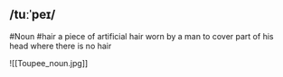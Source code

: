 ## /tuːˈpeɪ/
#Noun #hair
a piece of artificial hair worn by a man to cover part of his head where there is no hair

![[Toupee_noun.jpg]]
